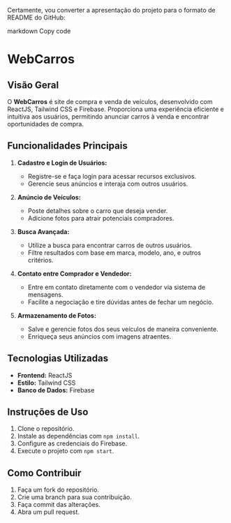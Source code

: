 
Certamente, vou converter a apresentação do projeto para o formato de README do GitHub:

markdown
Copy code
# WebCarros

## Visão Geral

O **WebCarros** é site de compra e venda de veículos, desenvolvido com ReactJS, Tailwind CSS e Firebase. Proporciona uma experiência eficiente e intuitiva aos usuários, permitindo anunciar carros à venda e encontrar oportunidades de compra.

## Funcionalidades Principais

1. **Cadastro e Login de Usuários:**
   - Registre-se e faça login para acessar recursos exclusivos.
   - Gerencie seus anúncios e interaja com outros usuários.

2. **Anúncio de Veículos:**
   - Poste detalhes sobre o carro que deseja vender.
   - Adicione fotos para atrair potenciais compradores.

3. **Busca Avançada:**
   - Utilize a busca para encontrar carros de outros usuários.
   - Filtre resultados com base em marca, modelo, ano, e outros critérios.

4. **Contato entre Comprador e Vendedor:**
   - Entre em contato diretamente com o vendedor via sistema de mensagens.
   - Facilite a negociação e tire dúvidas antes de fechar um negócio.

5. **Armazenamento de Fotos:**
   - Salve e gerencie fotos dos seus veículos de maneira conveniente.
   - Enriqueça seus anúncios com imagens atraentes.

## Tecnologias Utilizadas

- **Frontend:** ReactJS
- **Estilo:** Tailwind CSS
- **Banco de Dados:** Firebase

## Instruções de Uso

1. Clone o repositório.
2. Instale as dependências com `npm install`.
3. Configure as credenciais do Firebase.
4. Execute o projeto com `npm start`.

## Como Contribuir

1. Faça um fork do repositório.
2. Crie uma branch para sua contribuição.
3. Faça commit das alterações.
4. Abra um pull request.
